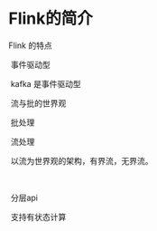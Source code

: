 # Flink的简介

Flink 的特点

​	 事件驱动型

​			kafka 是事件驱动型

​	 流与批的世界观

​		批处理

​		流处理

​		以流为世界观的架构，有界流，无界流。

​	   

​	分层api

​	支持有状态计算

​	